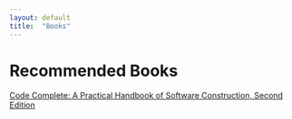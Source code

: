 ```yaml
---
layout: default
title:  "Books"
---
```


Recommended Books
=================
[Code Complete: A Practical Handbook of Software Construction, Second Edition](https://www.amazon.com/Code-Complete-Practical-Handbook-Construction/dp/0735619670)
